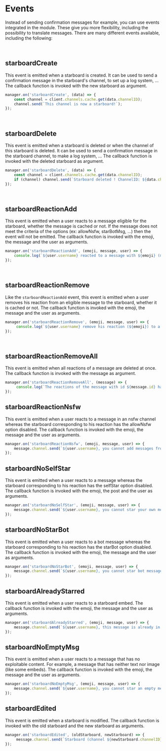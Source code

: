# Events

Instead of sending confirmation messages for example, you can use events integrated in the module. These give you more flexibility, including the possibility to translate messages. There are many different events available, including the following:

<br>

## starboardCreate

This event is emitted when a starboard is created. It can be used to send a confirmation message in the starboard's channel, to set up a log system, ...
The callback function is invoked with the new starboard as argument.

```js
manager.on('starboardCreate', (data) => {
    const channel = client.channels.cache.get(data.channelID);
    channel.send(`This channel is now a starboard!`);
});
```

<br>

## starboardDelete

This event is emitted when a starboard is deleted or when the channel of this starboard is deleted. It can be used to send a confirmation message in the starboard channel, to make a log system, ...
The callback function is invoked with the deleted starboard as argument.

```js
manager.on('starboardDelete', (data) => {
    const channel = client.channels.cache.get(data.channelID);
    if (channel) channel.send(`Starboard deleted ! ChannelID: ${data.channelID}`);
});
```

<br>

## starboardReactionAdd

This event is emitted when a user reacts to a message eligible for the starboard, whether the message is cached or not. If the message does not meet the criteria of the options (ex: allowNsfw, starBotMsg, ...) then the event will not be emitted.
The callback function is invoked with the emoji, the message and the user as arguments.

```js
manager.on('starboardReactionAdd', (emoji, message, user) => {
    console.log(`${user.username} reacted to a message with ${emoji} (message id: ${message.id}).`);
});
```

<br>

## starboardReactionRemove

Like the `starboardReactionAdd` event, this event is emitted when a user removes his reaction from an eligible message to the starboard, whether it is cached or not.
The callback function is invoked with the emoji, the message and the user as arguments.

```js
manager.on('starboardReactionRemove', (emoji, message, user) => {
     console.log(`${user.username} remove his reaction (${emoji}) to a message (id: ${message.id}).`)
});
```

<br>

## starboardReactionRemoveAll

This event is emitted when all reactions of a message are deleted at once.
The callback function is invoked with the message as argument.

```js
manager.on('starboardReactionRemoveAll', (message) => {
     console.log(`The reactions of the message with id ${message.id} have all been removed.`)
});
```

## starboardReactionNsfw

This event is emitted when a user reacts to a message in an nsfw channel whereas the starboard corresponding to his reaction has the allowNsfw option disabled.
The callback function is invoked with the emoji, the message and the user as arguments.

```js
manager.on('starboardReactionNsfw', (emoji, message, user) => {
    message.channel.send(`${user.username}, you cannot add messages from an nsfw channel to the starboard.`)
});
```

## starboardNoSelfStar

This event is emitted when a user reacts to a message whereas the starboard corresponding to his reaction has the selfStar option disabled.
The callback function is invoked with the emoji, the post and the user as arguments.

```js
manager.on('starboardNoSelfStar', (emoji, message, user) => {
    message.channel.send(`${user.username}, you cannot star your own messages.`)
});
```

## starboardNoStarBot

This event is emitted when a user reacts to a bot message whereas the starboard corresponding to his reaction has the starBot option disabled.
The callback function is invoked with the emoji, the message and the user as arguments.

```js
manager.on('starboardNoStarBot', (emoji, message, user) => {
    message.channel.send(`${user.username}, you cannot star bot messages.`)
});
```

## starboardAlreadyStarred

This event is emitted when a user reacts to a starboard embed.
The callback function is invoked with the emoji, the message and the user as arguments.

```js
manager.on('starboardAlreadyStarred', (emoji, message, user) => {
    message.channel.send(`${user.username}, this message is already in the starboard.`)
});
```

## starboardNoEmptyMsg

This event is emitted when a user reacts to a message that has no exploitable content. For example, a message that has neither text nor image (like some embeds).
The callback function is invoked with the emoji, the message and the user as arguments.

```js
manager.on('starboardNoEmptyMsg', (emoji, message, user) => {
    message.channel.send(`${user.username}, you cannot star an empty message.`)
});
```

## starboardEdited

This event is emitted when a starboard is modified.
The callback function is invoked with the old starboard and the new starboard as arguments.

```js
manager.on('starboardEdited', (oldStarboard, newStarboard) => {
     message.channel.send(`Starboard (channel ${newStarboard.channelID}) edited !`)
});
```